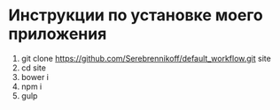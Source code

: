 # Инструкции по установке моего приложения

1. git clone https://github.com/Serebrennikoff/default_workflow.git site
2. cd site
3. bower i
4. npm i
5. gulp